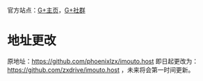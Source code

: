 官方站点：[G+主页](https://plus.google.com/100484131192950935968/about)，[G+社群](https://plus.google.com/communities/111265655058678013030)

地址更改
===========

原地址：https://github.com/phoenixlzx/imouto.host 即日起更改为：https://github.com/zxdrive/imouto.host ，未来将会第一时间更新。

